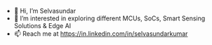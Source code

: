 - 👋 Hi, I’m Selvasundar
- 👀 I’m interested in exploring different MCUs, SoCs, Smart Sensing Solutions & Edge AI
- 📫 Reach me at https://in.linkedin.com/in/selvasundarkumar

<!---
selvasundar93/selvasundar93 is a ✨ special ✨ repository because its `README.md` (this file) appears on your GitHub profile.
You can click the Preview link to take a look at your changes.
--->
